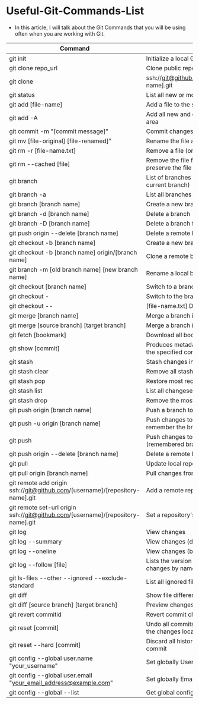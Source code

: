 # Useful-Git-Commands-List
- In this article, I will talk about the Git Commands that you will be using often when you are working with Git.


| Command | Description |
| --- | --- |
| git init	|Initialize a local Git repository |
| git clone repo_url	| Clone public repository |
| git clone |ssh://git@github.com/[username]/[repository-name].git	| Clone private repository |
| git status | List all new or modified files |
| git add [file-name] | Add a file to the staging area |
| git add -A	| Add all new and changed files to the staging area |
| git commit -m "[commit message]"	| Commit changes |
| git mv [file-original] [file-renamed]"	| Rename the file and prepare it for commit |
| git rm -r [file-name.txt]	| Remove a file (or folder) |
| git rm --cached [file]	| Remove the file from version control, but preserve the file a local level |
| git branch	| List of branches (the asterisk denotes the current branch)  |
| git branch -a	| List all branches (local and remote) |
| git branch [branch name]	| Create a new branch |
| git branch -d [branch name]	| Delete a branch |
| git branch -D [branch name]	| Delete a branch forcefully |
| git push origin --delete [branch name]	| Delete a remote branch |
| git checkout -b [branch name]	| Create a new branch and switch to it |
| git checkout -b [branch name] origin/[branch name]	| Clone a remote branch and switch to it |
| git branch -m [old branch name] [new branch name]	| Rename a local branch
| git checkout [branch name]	| Switch to a branch |
| git checkout -	| Switch to the branch last checked out | 
| git checkout -- | [file-name.txt]	Discard changes to a file
| git merge [branch name]	| Merge a branch into the active branch
| git merge [source branch] [target branch]	| Merge a branch into a target branch
| git fetch [bookmark]	| Download all bookmark history from repository
| git show [commit]	| Produces metadata and content changes from the specified commit
| git stash	| Stash changes in a dirty working directory
| git stash clear	| Remove all stashed entries
| git stash pop	| Restore most recently saved files
| git stash list	| List all changesets in quick save
| git stash drop	| Remove the most recent quick save changeset
| git push origin [branch name]	| Push a branch to your remote repository
| git push -u origin [branch name]	| Push changes to remote repository (and remember the branch)
| git push	| Push changes to remote repository (remembered branch)
| git push origin --delete [branch name]	| Delete a remote branch
| git pull	| Update local repository to the newest commit
| git pull origin [branch name]	| Pull changes from remote repository
| git remote add origin ssh://git@github.com/[username]/[repository-name].git	| Add a remote repository
| git remote set-url origin ssh://git@github.com/[username]/[repository-name].git	| Set a repository's origin branch to SSH
| git log	| View changes
| git log --summary	| View changes (detailed) |
| git log --oneline	| View changes (briefly) |
| git log --follow [file]	| Lists the version history for the file, including changes by name |
| git ls-files --other --ignored --exclude-standard	| List all ignored files in this project
| git diff | Show file differences that haven't been staged |
| git diff [source branch] [target branch]	| Preview changes before merging
| git revert commitid	| Revert commit changes |
| git reset [commit]	| Undo all commits after [commit], preserving the changes locally
| git reset --hard [commit]	| Discard all history and return to the specified commit
| git config --global user.name "your_username"	| Set globally Username |
| git config --global user.email "your_email_address@example.com"	| Set globally Email id |
| git config --global --list	| Get global config |
